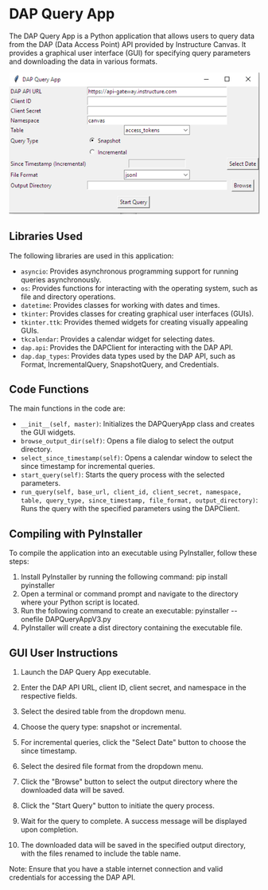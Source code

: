 # DAP Query App

The DAP Query App is a Python application that allows users to query data from the DAP (Data Access Point) API provided by Instructure Canvas. It provides a graphical user interface (GUI) for specifying query parameters and downloading the data in various formats.

![DAP Query App Screenshot](screenshots/DAPclientImage.PNG)

## Libraries Used

The following libraries are used in this application:

- `asyncio`: Provides asynchronous programming support for running queries asynchronously.
- `os`: Provides functions for interacting with the operating system, such as file and directory operations.
- `datetime`: Provides classes for working with dates and times.
- `tkinter`: Provides classes for creating graphical user interfaces (GUIs).
- `tkinter.ttk`: Provides themed widgets for creating visually appealing GUIs.
- `tkcalendar`: Provides a calendar widget for selecting dates.
- `dap.api`: Provides the DAPClient for interacting with the DAP API.
- `dap.dap_types`: Provides data types used by the DAP API, such as Format, IncrementalQuery, SnapshotQuery, and Credentials.

## Code Functions

The main functions in the code are:

- `__init__(self, master)`: Initializes the DAPQueryApp class and creates the GUI widgets.
- `browse_output_dir(self)`: Opens a file dialog to select the output directory.
- `select_since_timestamp(self)`: Opens a calendar window to select the since timestamp for incremental queries.
- `start_query(self)`: Starts the query process with the selected parameters.
- `run_query(self, base_url, client_id, client_secret, namespace, table, query_type, since_timestamp, file_format, output_directory)`: Runs the query with the specified parameters using the DAPClient.

## Compiling with PyInstaller

To compile the application into an executable using PyInstaller, follow these steps:

1. Install PyInstaller by running the following command: pip install pyinstaller
2. Open a terminal or command prompt and navigate to the directory where your Python script is located.
3. Run the following command to create an executable: pyinstaller --onefile DAPQueryAppV3.py
4. PyInstaller will create a dist directory containing the executable file.

## GUI User Instructions

1. Launch the DAP Query App executable.

2. Enter the DAP API URL, client ID, client secret, and namespace in the respective fields.

3. Select the desired table from the dropdown menu.

4. Choose the query type: snapshot or incremental.

5. For incremental queries, click the "Select Date" button to choose the since timestamp.

6. Select the desired file format from the dropdown menu.

7. Click the "Browse" button to select the output directory where the downloaded data will be saved.

8. Click the "Start Query" button to initiate the query process.

9. Wait for the query to complete. A success message will be displayed upon completion.

10. The downloaded data will be saved in the specified output directory, with the files renamed to include the table name.

Note: Ensure that you have a stable internet connection and valid credentials for accessing the DAP API.

